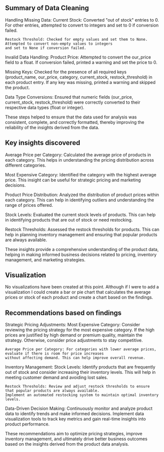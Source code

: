 ## Summary of Data Cleaning
Handling Missing Data:
    Current Stock: Converted "out of stock" entries to 0. For other entries, attempted to convert to integers and set
    to 0 if conversion failed.

    Restock Threshold: Checked for empty values and set them to None. Attempted to convert non-empty values to integers
    and set to None if conversion failed.

Invalid Data Handling:
    Product Price: Attempted to convert the our_price field to a float. If conversion failed, printed a warning and set
    the price to 0.

Missing Keys:
    Checked for the presence of all required keys (product_name, our_price, category, current_stock, restock_threshold)
    in each product entry. If any key was missing, printed a warning and skipped the product.

Data Type Conversions:
    Ensured that numeric fields (our_price, current_stock, restock_threshold) were correctly converted to their
    respective data types (float or integer).

These steps helped to ensure that the data used for analysis was consistent, complete, and correctly formatted, thereby
improving the reliability of the insights derived from the data.


## Key insights discovered
Average Price per Category:
    Calculated the average price of products in each category. This helps in understanding the pricing distribution
    across different categories.

Most Expensive Category:
    Identified the category with the highest average price. This insight can be useful for strategic pricing and
    marketing decisions.

Product Price Distribution:
    Analyzed the distribution of product prices within each category. This can help in identifying outliers and
    understanding the range of prices offered.

Stock Levels:
    Evaluated the current stock levels of products. This can help in identifying products that are out of stock or need
    restocking.

Restock Thresholds:
    Assessed the restock thresholds for products. This can help in planning inventory management and ensuring that
    popular products are always available.

These insights provide a comprehensive understanding of the product data, helping in making informed business decisions
related to pricing, inventory management, and marketing strategies.

## Visualization
No visualizations have been created at this point.
Although if I were to add a visualization I could create a bar or pie chart that calculates the average prices or stock
of each product and create a chart based on the findings.


## Recommendations based on findings
Strategic Pricing Adjustments:
    Most Expensive Category: Consider reviewing the pricing strategy for the most expensive category. If the high prices
    are justified by high demand or premium quality, maintain the strategy. Otherwise, consider price adjustments to
    stay competitive.

    Average Price per Category: For categories with lower average prices, evaluate if there is room for price increases
    without affecting demand. This can help improve overall revenue.

Inventory Management:
    Stock Levels: Identify products that are frequently out of stock and consider increasing their inventory levels.
    This will help in meeting customer demand and avoiding lost sales.

    Restock Thresholds: Review and adjust restock thresholds to ensure that popular products are always available.
    Implement an automated restocking system to maintain optimal inventory levels.

Data-Driven Decision Making:
    Continuously monitor and analyze product data to identify trends and make informed decisions. Implement data
    visualization tools to track key metrics and gain real-time insights into product performance.

These recommendations aim to optimize pricing strategies, improve inventory management, and ultimately drive better
business outcomes based on the insights derived from the product data analysis.